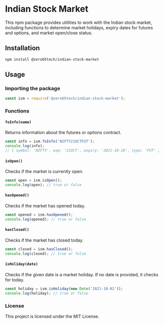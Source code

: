 # Indian Stock Market

This npm package provides utilities to work with the Indian stock market, including functions to determine market holidays, expiry dates for futures and options, and market open/close status.

## Installation

```sh
npm install @zero65tech/indian-stock-market
```

## Usage

### Importing the package

```javascript
const ism = require('@zero65tech/indian-stock-market');
```

### Functions

#### `foInfo(name)`

Returns information about the futures or options contract.

```javascript
const info = ism.foInfo('NIFTY21OCTFUT');
console.log(info);
// { symbol: 'NIFTY', exp: '21OCT', expiry: '2021-10-28', type: 'FUT' }
```

#### `isOpen()`

Checks if the market is currently open.

```javascript
const open = ism.isOpen();
console.log(open); // true or false
```

#### `hasOpened()`

Checks if the market has opened today.

```javascript
const opened = ism.hasOpened();
console.log(opened); // true or false
```

#### `hasClosed()`

Checks if the market has closed today.

```javascript
const closed = ism.hasClosed();
console.log(closed); // true or false
```

#### `isHoliday(date)`

Checks if the given date is a market holiday. If no date is provided, it checks for today.

```javascript
const holiday = ism.isHoliday(new Date('2021-10-02'));
console.log(holiday); // true or false
```

### License

This project is licensed under the MIT License.